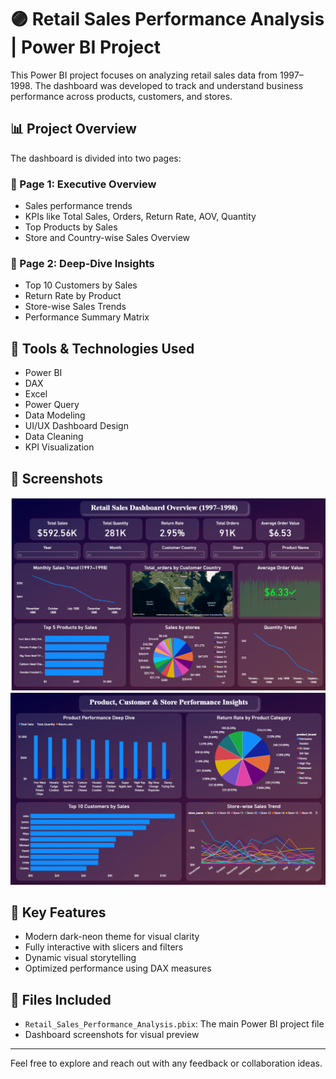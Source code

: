 # 🟣 Retail Sales Performance Analysis | Power BI Project

This Power BI project focuses on analyzing retail sales data from 1997–1998. The dashboard was developed to track and understand business performance across products, customers, and stores.

## 📊 Project Overview

The dashboard is divided into two pages:

### 🔹 Page 1: Executive Overview
- Sales performance trends
- KPIs like Total Sales, Orders, Return Rate, AOV, Quantity
- Top Products by Sales
- Store and Country-wise Sales Overview

### 🔹 Page 2: Deep-Dive Insights
- Top 10 Customers by Sales
- Return Rate by Product
- Store-wise Sales Trends
- Performance Summary Matrix

## 🧰 Tools & Technologies Used
- Power BI
- DAX
- Excel
- Power Query
- Data Modeling
- UI/UX Dashboard Design
- Data Cleaning
- KPI Visualization

## 📸 Screenshots
![Dashboard Overview](Screenshot%202025-07-21%20120720.png)
![Deep Dive Insights](Screenshot%202025-07-21%20120734.png)

## 🧠 Key Features
- Modern dark-neon theme for visual clarity
- Fully interactive with slicers and filters
- Dynamic visual storytelling
- Optimized performance using DAX measures

## 📁 Files Included
- `Retail_Sales_Performance_Analysis.pbix`: The main Power BI project file
- Dashboard screenshots for visual preview

---

Feel free to explore and reach out with any feedback or collaboration ideas.

